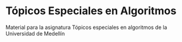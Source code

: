 # Tópicos Especiales en Algoritmos
Material para la asignatura Tópicos especiales en algoritmos de la Universidad de Medellín
